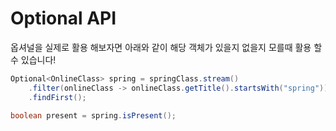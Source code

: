 # Optional API

옵셔널을 실제로 활용 해보자면 아래와 같이 해당 객체가 있을지 없을지 모를때 활용 할 수 있습니다!
```java
Optional<OnlineClass> spring = springClass.stream()
    .filter(onlineClass -> onlineClass.getTitle().startsWith("spring"))
    .findFirst();

boolean present = spring.isPresent();
```